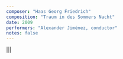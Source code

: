 ```yaml
---
composer: "Haas Georg Friedrich"
composition: "Traum in des Sommers Nacht"
date: 2009
performers: "Alexander Jiménez, conductor"
notes: false
---
```

|||


